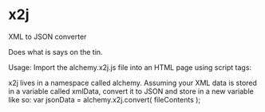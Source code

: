 # x2j
XML to JSON converter

Does what is says on the tin.

Usage:
Import the alchemy.x2j.js file into an HTML page using script tags:
  <script src="js/alchemy.x2j.js"></script>
  
x2j lives in a namespace called alchemy. Assuming your XML data is stored in a 
variable called xmlData, convert it to JSON and store in a new variable like so:
  var jsonData = alchemy.x2j.convert( fileContents );
